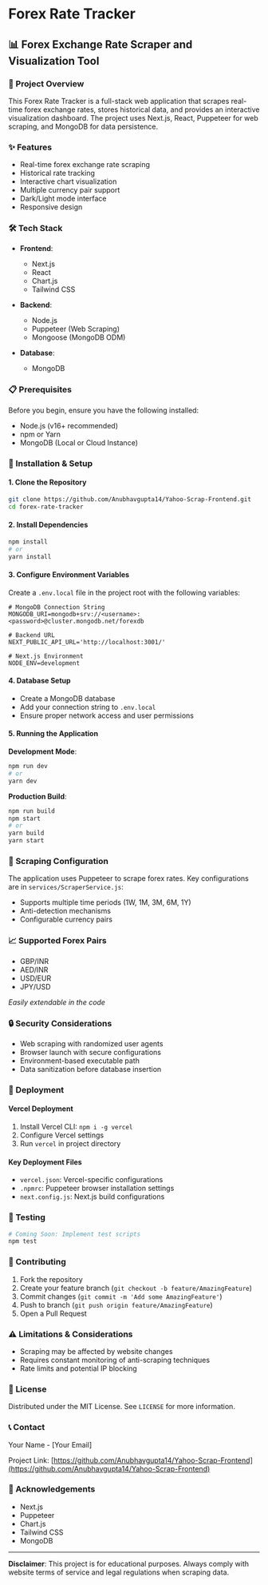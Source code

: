 # Forex Rate Tracker

## 📊 Forex Exchange Rate Scraper and Visualization Tool

### 🌟 Project Overview

This Forex Rate Tracker is a full-stack web application that scrapes real-time forex exchange rates, stores historical data, and provides an interactive visualization dashboard. The project uses Next.js, React, Puppeteer for web scraping, and MongoDB for data persistence.

### ✨ Features

- Real-time forex exchange rate scraping
- Historical rate tracking
- Interactive chart visualization
- Multiple currency pair support
- Dark/Light mode interface
- Responsive design

### 🛠 Tech Stack

- **Frontend**: 
  - Next.js
  - React
  - Chart.js
  - Tailwind CSS

- **Backend**:
  - Node.js
  - Puppeteer (Web Scraping)
  - Mongoose (MongoDB ODM)

- **Database**:
  - MongoDB

### 📋 Prerequisites

Before you begin, ensure you have the following installed:

- Node.js (v16+ recommended)
- npm or Yarn
- MongoDB (Local or Cloud Instance)

### 🚀 Installation & Setup

#### 1. Clone the Repository

```bash
git clone https://github.com/Anubhavgupta14/Yahoo-Scrap-Frontend.git
cd forex-rate-tracker
```

#### 2. Install Dependencies

```bash
npm install
# or
yarn install
```

#### 3. Configure Environment Variables

Create a `.env.local` file in the project root with the following variables:

```env
# MongoDB Connection String
MONGODB_URI=mongodb+srv://<username>:<password>@cluster.mongodb.net/forexdb

# Backend URL
NEXT_PUBLIC_API_URL='http://localhost:3001/'

# Next.js Environment
NODE_ENV=development
```

#### 4. Database Setup

- Create a MongoDB database
- Add your connection string to `.env.local`
- Ensure proper network access and user permissions

#### 5. Running the Application

**Development Mode**:
```bash
npm run dev
# or
yarn dev
```

**Production Build**:
```bash
npm run build
npm start
# or
yarn build
yarn start
```

### 🤖 Scraping Configuration

The application uses Puppeteer to scrape forex rates. Key configurations are in `services/ScraperService.js`:

- Supports multiple time periods (1W, 1M, 3M, 6M, 1Y)
- Anti-detection mechanisms
- Configurable currency pairs

### 📈 Supported Forex Pairs

- GBP/INR
- AED/INR
- USD/EUR
- JPY/USD

*Easily extendable in the code*

### 🔒 Security Considerations

- Web scraping with randomized user agents
- Browser launch with secure configurations
- Environment-based executable path
- Data sanitization before database insertion

### 🚧 Deployment

#### Vercel Deployment

1. Install Vercel CLI: `npm i -g vercel`
2. Configure Vercel settings
3. Run `vercel` in project directory

#### Key Deployment Files

- `vercel.json`: Vercel-specific configurations
- `.npmrc`: Puppeteer browser installation settings
- `next.config.js`: Next.js build configurations

### 🧪 Testing

```bash
# Coming Soon: Implement test scripts
npm test
```

### 🤝 Contributing

1. Fork the repository
2. Create your feature branch (`git checkout -b feature/AmazingFeature`)
3. Commit changes (`git commit -m 'Add some AmazingFeature'`)
4. Push to branch (`git push origin feature/AmazingFeature`)
5. Open a Pull Request

### ⚠️ Limitations & Considerations

- Scraping may be affected by website changes
- Requires constant monitoring of anti-scraping techniques
- Rate limits and potential IP blocking

### 📜 License

Distributed under the MIT License. See `LICENSE` for more information.

### 📞 Contact

Your Name - [Your Email]

Project Link: [https://github.com/Anubhavgupta14/Yahoo-Scrap-Frontend](https://github.com/Anubhavgupta14/Yahoo-Scrap-Frontend)

### 🙏 Acknowledgements

- Next.js
- Puppeteer
- Chart.js
- Tailwind CSS
- MongoDB

---

**Disclaimer**: This project is for educational purposes. Always comply with website terms of service and legal regulations when scraping data.